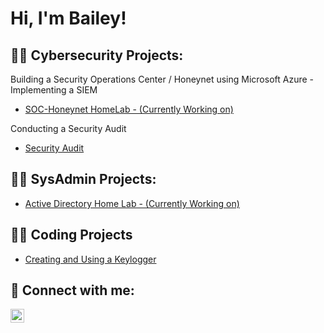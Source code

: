 <h1>Hi, I'm Bailey!</h1>

<h2>👨‍💻 Cybersecurity Projects:</h2>

Building a Security Operations Center / Honeynet using Microsoft Azure - Implementing a SIEM
- [SOC-Honeynet HomeLab - (Currently Working on)](https://github.com/baileytoy/SOC-Honeynet)

Conducting a Security Audit
- [Security Audit](https://github.com/baileytoy/securityaudit)

<h2>👨‍💻 SysAdmin Projects:</h2>

- [Active Directory Home Lab - (Currently Working on)](https://github.com/baileytoy)

<h2>👨‍💻 Coding Projects</h2>

- [Creating and Using a Keylogger](https://github.com/baileytoy/keylogger)

<!--
<h2>📺 Popular YouTube Videos</h2>

- [Active Directory Home Lab](https://www.youtube.com/)
-->

<h2> 🤳 Connect with me:</h2>

<!--
[<img align="left" alt="BaileyToy | YouTube" width="22px" src="https://cdn.jsdelivr.net/npm/simple-icons@v3/icons/youtube.svg" />][youtube]
[<img align="left" alt="BaileyToy | Twitter" width="22px" src="https://cdn.jsdelivr.net/npm/simple-icons@v3/icons/twitter.svg" />][twitter]
-->
[<img align="left" alt="BaileyToy | LinkedIn" width="22px" src="https://cdn.jsdelivr.net/npm/simple-icons@v3/icons/linkedin.svg" />][linkedin]
<!--
[<img align="left" alt="BaileyToy | Instagram" width="22px" src="https://cdn.jsdelivr.net/npm/simple-icons@v3/icons/instagram.svg" />][instagram]
-->

[twitter]: https://twitter.com/
[youtube]: https://www.youtube.com/
[instagram]: https://www.instagram.com/
[linkedin]: https://www.linkedin.com/in/baileytoy

<!--
**baileyToy/baileytoy** is a ✨ _special_ ✨ repository because its `README.md` (this file) appears on your GitHub profile.

Here are some ideas to get you started:

- 🔭 I’m currently working on ...
- 🌱 I’m currently learning ...
- 👯 I’m looking to collaborate on ...
- 🤔 I’m looking for help with ...
- 💬 Ask me about ...
- 📫 How to reach me: ...
- 😄 Pronouns: ...
- ⚡ Fun fact: ...
-->
